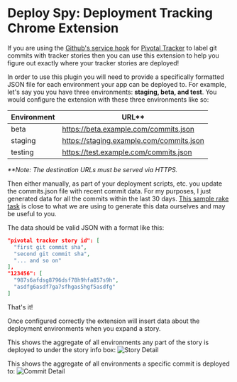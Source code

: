 # Deploy Spy: Deployment Tracking Chrome Extension
If you are using the [Github's service hook](http://www.pivotaltracker.com/community/tracker-blog/guide-githubs-service-hook-tracker)
for [Pivotal Tracker](http://www.pivotaltracker.com) to label git commits with tracker stories then you can use
this extension to help you figure out exactly where your tracker stories are deployed!

In order to use this plugin you will need to provide a specifically formatted JSON file for each environment
your app can be deployed to.  For example, let's say you you have three environments: **staging, beta, and test**.
You would configure the extension with these three environments like so:

| Environment   | URL**                                    |
| ------------- |------------------------------------------|
| beta          | https://beta.example.com/commits.json    |
| staging       | https://staging.example.com/commits.json |
| testing       | https://test.example.com/commits.json    |

_**Note: The destination URLs must be served via HTTPS._

Then either manually, as part of your deployment scripts, etc. you update the commits.json file with recent commit
data.  For my purposes, I just generated data for all the commits within the last 30 days.  [This sample
rake task](sample.rake) is close to what we are using to generate this data ourselves and may be useful to you.

The data should be valid JSON with a format like this:

```json
"pivotal tracker story id": [
  "first git commit sha",
  "second git commit sha",
  "... and so on"
],
"123456": [
  "987s6afdsg8796dsf78h9hfa857s9h",
  "asdfg6asdf7ga7sfhgas5hgf5asdfg"
]
```

That's it!

Once configured correctly the extension will insert data about the deployment environments when you expand a story.

This shows the aggregate of all environments any part of the story is deployed to under the story info box:
![Story Detail](https://github.com/blizzo521/tracker_deployment_chrome_extension/blob/master/story_detail.png "Story Detail")

This shows the aggregate of all environments a specific commit is deployed to:
![Commit Detail](https://github.com/blizzo521/tracker_deployment_chrome_extension/blob/master/commit_detail.png "Commit Detail")
